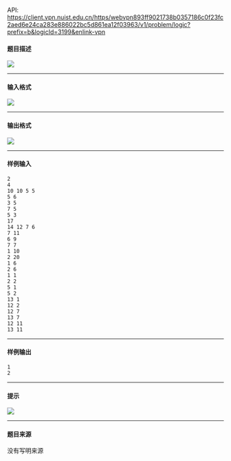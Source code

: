 API: https://client.vpn.nuist.edu.cn/https/webvpn893ff9021738b0357186c0f23fc2aed6e24ca283e886022bc5d861ea12f03963/v1/problem/logic?prefix=b&logicId=3199&enlink-vpn

#### 题目描述

![](../file/3199_0.jpg)

---

#### 输入格式

![](../file/3199_0.jpg)

---

#### 输出格式

![](../file/3199_0.jpg)

---

#### 样例输入
```
2
4
10 10 5 5 
5 6
3 5
7 5
5 3
17
14 12 7 6
7 11
6 9
7 7
1 10
2 20
1 6
2 6
1 1
2 2 
5 1
5 2
13 1
12 2
12 7
13 7
12 11
13 11

```

---

#### 样例输出
```
1
2
```

---

#### 提示

![](../file/3199_0.jpg)

---

#### 题目来源

没有写明来源